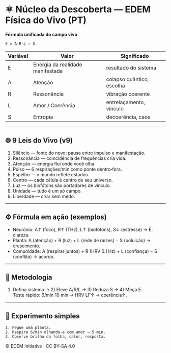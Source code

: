 # ⚛️ Núcleo da Descoberta — EDEM Física do Vivo (PT)

**Fórmula unificada do campo vivo**

```
E = A·R·L − S
```

| Variável | Valor | Significado |
|---|---|---|
| E | Energia da realidade manifestada | resultado do sistema |
| A | Atenção | colapso quântico, escolha |
| R | Ressonância | vibração coerente |
| L | Amor / Coerência | entrelaçamento, vínculo |
| S | Entropia | decoerência, caos |

---

## 🌐 9 Leis do Vivo (v9)
1) Silêncio — fonte do novo; pausa entre impulso e manifestação.  
2) Ressonância — coincidência de frequências cria vida.  
3) Atenção — energia flui onde você olha.  
4) Pulso — 6 respirações/min como ponte dentro‑fora.  
5) Espelho — o mundo reflete estados.  
6) Centro — cada célula é centro de seu universo.  
7) Luz — os biofótons são portadores de vínculo.  
8) Unidade — tudo é um só campo.  
9) Liberdade — criar sem medo.

---

## ⚙️ Fórmula em ação (exemplos)
- Neurônio: A↑ (foco), R↑ (THz), L↑ (biofótons), S↓ (estresse) → E: clareza.
- Planta: A (atenção) + R (luz) + L (rede de raízes) − S (poluição) → crescimento.
- Comunidade: A (respirar juntos) + R (HRV 0.1 Hz) + L (confiança) − S (conflito) → acordo.

---

## 🔬 Metodologia
1) Defina sistema → 2) Eleve A/R/L → 3) Reduza S → 4) Meça E.  
Teste rápido: 6/min 10 min → HRV LF↑ → coerência↑.

---

## 🧪 Experimento simples
```
1. Pegue uma planta.
2. Respire 6/min olhando-a com amor — 5 min.
3. Observe brilho da folha, calor, resposta.
```

© EDEM Initiative · CC BY‑SA 4.0
